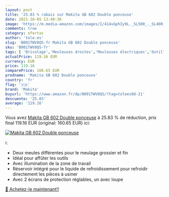 ```yaml
---
layout: post
title: '25.83 % rabais sur Makita GB 602 Double ponceuse'
date: 2021-10-05 13:40:36
image: 'https://m.media-amazon.com/images/I/414vGphIy9L._SL500_._SL400_.jpg'
comments: true
category: ofertas
author: 'tole.es'
slug: 'B001TWV8QS-fr Makita GB 602 Double ponceuse'
sku: 'B001TWV8QS-fr'
tags: [ 'Bricolage','Meuleuses droites','Meuleuses électriques','Outillage à main et électroportatif','Outillage électroportatif','makita', ]
actualPrice: 119.16 EUR
currency: EUR
price: 119.16
comparePrice: 160.65 EUR
prodname: 'Makita GB 602 Double ponceuse'
country: 'fr'
flag: '🇫🇷'
brand: 'Makita'
buyurl: 'https://www.amazon.fr/dp/B001TWV8QS/?tag=tolees0d-21'
descuento: '25.83'
average: '119.16'
---
```


Vous avez [Makita GB 602 Double ponceuse](https://www.amazon.fr/dp/B001TWV8QS/?tag=tolees0d-21)  à  25.83 % de réduction, prix final  119.16 EUR (original: 160.65 EUR) ici:

[![Makita GB 602 Double ponceuse](https://m.media-amazon.com/images/I/414vGphIy9L._SL500_._SL400_.jpg)](https://www.amazon.fr/dp/B001TWV8QS/?tag=tolees0d-21)

ℹ️:

- Deux meules différentes pour le meulage grossier et fin
- Idéal pour affûter les outils
- Avec illumination de la zone de travail
- Réservoir intégré pour le liquide de refroidissement pour refroidir directement les pièces à usiner
- Avec 2 écrans de protection réglables, un avec loupe

[🛒 Achetez-le maintenant!!](https://www.amazon.fr/dp/B001TWV8QS/?tag=tolees0d-21)
